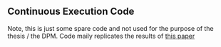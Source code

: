 ## Continuous Execution Code

Note, this is just some spare code and not used for the purpose of the thesis / the DPM. Code maily replicates the results of [this paper](https://arxiv.org/abs/1412.4839#:~:text=We%20study%20the%20problem%20of,lower%20the%20expected%20execution%20cost.)